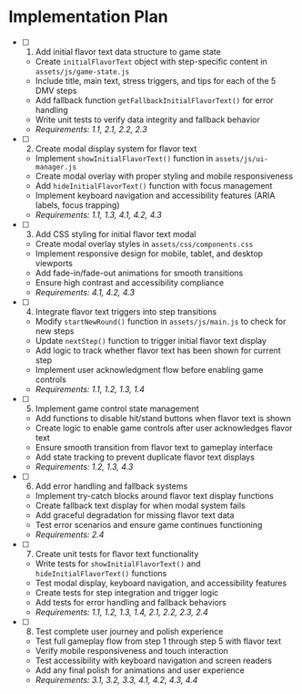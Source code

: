 # Implementation Plan

- [ ] 1. Add initial flavor text data structure to game state
  - Create `initialFlavorText` object with step-specific content in `assets/js/game-state.js`
  - Include title, main text, stress triggers, and tips for each of the 5 DMV steps
  - Add fallback function `getFallbackInitialFlavorText()` for error handling
  - Write unit tests to verify data integrity and fallback behavior
  - _Requirements: 1.1, 2.1, 2.2, 2.3_

- [ ] 2. Create modal display system for flavor text
  - Implement `showInitialFlavorText()` function in `assets/js/ui-manager.js`
  - Create modal overlay with proper styling and mobile responsiveness
  - Add `hideInitialFlavorText()` function with focus management
  - Implement keyboard navigation and accessibility features (ARIA labels, focus trapping)
  - _Requirements: 1.1, 1.3, 4.1, 4.2, 4.3_

- [ ] 3. Add CSS styling for initial flavor text modal
  - Create modal overlay styles in `assets/css/components.css`
  - Implement responsive design for mobile, tablet, and desktop viewports
  - Add fade-in/fade-out animations for smooth transitions
  - Ensure high contrast and accessibility compliance
  - _Requirements: 4.1, 4.2, 4.3_

- [ ] 4. Integrate flavor text triggers into step transitions
  - Modify `startNewRound()` function in `assets/js/main.js` to check for new steps
  - Update `nextStep()` function to trigger initial flavor text display
  - Add logic to track whether flavor text has been shown for current step
  - Implement user acknowledgment flow before enabling game controls
  - _Requirements: 1.1, 1.2, 1.3, 1.4_

- [ ] 5. Implement game control state management
  - Add functions to disable hit/stand buttons when flavor text is shown
  - Create logic to enable game controls after user acknowledges flavor text
  - Ensure smooth transition from flavor text to gameplay interface
  - Add state tracking to prevent duplicate flavor text displays
  - _Requirements: 1.2, 1.3, 4.3_

- [ ] 6. Add error handling and fallback systems
  - Implement try-catch blocks around flavor text display functions
  - Create fallback text display for when modal system fails
  - Add graceful degradation for missing flavor text data
  - Test error scenarios and ensure game continues functioning
  - _Requirements: 2.4_

- [ ] 7. Create unit tests for flavor text functionality
  - Write tests for `showInitialFlavorText()` and `hideInitialFlavorText()` functions
  - Test modal display, keyboard navigation, and accessibility features
  - Create tests for step integration and trigger logic
  - Add tests for error handling and fallback behaviors
  - _Requirements: 1.1, 1.2, 1.3, 1.4, 2.1, 2.2, 2.3, 2.4_

- [ ] 8. Test complete user journey and polish experience
  - Test full gameplay flow from step 1 through step 5 with flavor text
  - Verify mobile responsiveness and touch interaction
  - Test accessibility with keyboard navigation and screen readers
  - Add any final polish for animations and user experience
  - _Requirements: 3.1, 3.2, 3.3, 4.1, 4.2, 4.3, 4.4_